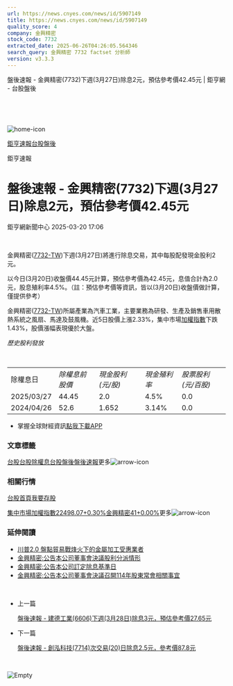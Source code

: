 ```yaml
---
url: https://news.cnyes.com/news/id/5907149
title: https://news.cnyes.com/news/id/5907149
quality_score: 4
company: 金興精密
stock_code: 7732
extracted_date: 2025-06-26T04:26:05.564346
search_query: 金興精密 7732 factset 分析師
version: v3.3.3
---
```


盤後速報 - 金興精密(7732)下週(3月27日)除息2元，預估參考價42.45元 | 鉅亨網 - 台股盤後

‌

‌

![home-icon](/assets/icons/breadCrumb/symbol-icon-home.svg)

[鉅亨速報](/news/cat/anue_live)[台股盤後](/news/cat/tw_afterhours)

鉅亨速報

# 盤後速報 - 金興精密(7732)下週(3月27日)除息2元，預估參考價42.45元

鉅亨網新聞中心 2025-03-20 17:06

‌

金興精密([7732-TW](https://www.cnyes.com/twstock/7732))下週(3月27日)將進行除息交易，其中每股配發現金股利2元。

以今日(3月20日)收盤價44.45元計算，預估參考價為42.45元，息值合計為2.0元，股息殖利率4.5%。（註：預估參考價等資訊，皆以(3月20日)收盤價做計算，僅提供參考）

金興精密([7732-TW](https://www.cnyes.com/twstock/7732))所屬產業為汽車工業，主要業務為研發、生產及銷售車用散熱系統之風扇、馬達及鼓風機。近5日股價上漲2.33%，集中市場[加權指數](https://invest.cnyes.com/index/TWS/TSE01)下跌1.43%，股價漲幅表現優於大盤。

*歷史股利發放*

‌

|  |  |  |  |  |
| --- | --- | --- | --- | --- |
| 除權息日 | *除權息前股價* | *現金股利 (元/股)* | *現金殖利率* | *股票股利 (元/百股)* |
| 2025/03/27 | 44.45 | 2.0 | 4.5% | 0.0 |
| 2024/04/26 | 52.6 | 1.652 | 3.14% | 0.0 |

* 掌握全球財經資訊[點我下載APP](http://www.cnyes.com/app/?utm_source=mweb&utm_medium=HamMenuBanner&utm_campaign=fixed&utm_content=entr)

### 文章標籤

[台股](https://news.cnyes.com/tag/台股 "台股")[台股除權息](https://news.cnyes.com/tag/台股除權息 "台股除權息")[台股盤後](https://news.cnyes.com/tag/台股盤後 "台股盤後")[盤後速報](https://news.cnyes.com/tag/盤後速報 "盤後速報")更多![arrow-icon](/assets/icons/arrows/arrow-down.svg)

### 相關行情

[台股首頁](https://www.cnyes.com/twstock)[我要存股](https://supr.link/8OHaU)

[集中市場加權指數22498.07+0.30%](https://invest.cnyes.com/index/TWS/TSE01)[金興精密41+0.00%](https://www.cnyes.com/twstock/7732)更多![arrow-icon](/assets/icons/arrows/arrow-down.svg)

### 延伸閱讀

* [川普2.0 盤點貿易戰烽火下的金屬加工受惠業者](/news/id/5846318)
* [金興精密:公告本公司董事會決議股利分派情形](/news/id/5896788)
* [金興精密:公告本公司訂定除息基準日](/news/id/5896787)
* [金興精密:公告本公司董事會決議召開114年股東常會相關事宜](/news/id/5896786)

‌

* 上一篇

  [盤後速報 - 建德工業(6606)下週(3月28日)除息3元，預估參考價27.65元](/news/id/5908474)
* 下一篇

  [盤後速報 - 創泓科技(7714)次交易(20)日除息2.5元，參考價87.8元](/news/id/5905819)

‌

![Empty](/assets/icons/skeleton/empty-image.svg)

‌
